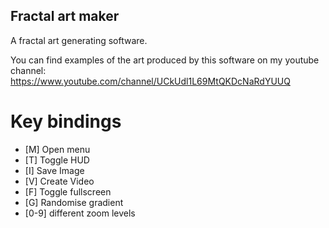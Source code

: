 ## Fractal art maker

A fractal art generating software.

You can find examples of the art produced by this software on my youtube channel: https://www.youtube.com/channel/UCkUdl1L69MtQKDcNaRdYUUQ


# Key bindings

- [M] Open menu
- [T] Toggle HUD
- [I] Save Image
- [V] Create Video
- [F] Toggle fullscreen
- [G] Randomise gradient
- [0-9] different zoom levels
